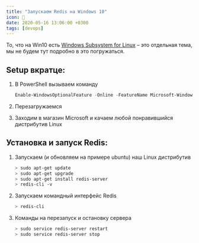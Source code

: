```yaml
---
title: "Запускаем Redis на Windows 10"
icon: 🍑
date: 2020-05-16 13:06:00 +0300
tags: [devops]
---
```


То, что на Win10 есть [Windows Subsystem for Linux][1] – это отдельная тема, мы не будем тут подробно в это погружаться.

## Setup вкратце:

1. В PowerShell вызываем команду

   ```powershell
   Enable-WindowsOptionalFeature -Online -FeatureName Microsoft-Windows-Subsystem-Linux
   ```

2. Перезагружаемся
3. Заходим в магазин Microsoft и качаем любой понравившийся дистрибутив Linux

## Установка и запуск Redis:

1. Запускаем (и обновляем на примере ubuntu) наш Linux дистрибутив

   ```bash
   > sudo apt-get update
   > sudo apt-get upgrade
   > sudo apt-get install redis-server
   > redis-cli -v
   ```

2. Запускаем командный интерфейс Redis

   ```bash
   > redis-cli
   ```

3. Команды на перезапуск и остановку сервера

   ```bash
   > sudo service redis-server restart
   > sudo service redis-server stop
   ```

[1]: https://docs.microsoft.com/en-us/windows/wsl/install-win10
